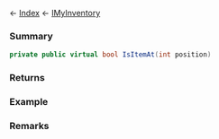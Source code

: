 ← [Index](Api-Index) ← [IMyInventory](VRage.Game.ModAPI.Ingame.IMyInventory)

### Summary

```csharp
private public virtual bool IsItemAt(int position)
```

### Returns

### Example

### Remarks

